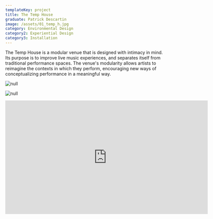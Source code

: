 ```yaml
---
templateKey: project
title: The Temp House
graduate: Patrick Descartin
image: /assets/01_temp_h.jpg
category: Environmental Design
category2: Experiential Design
category3: Installation
---
```

The Temp House is a modular venue that is designed with intimacy in mind. Its purpose is to improve live music experiences, and separates itself from traditional performance spaces. The venue's modularity allows artists to reimagine the contexts in which they perform, encouraging new ways of conceptualizing performance in a meaningful way.

![null](/assets/02_temp_h.jpg)

![null](/assets/03_temp_h.jpg)

<iframe src="https://player.vimeo.com/video/262613145" width="640" height="360" frameborder="0" webkitallowfullscreen mozallowfullscreen allowfullscreen></iframe>
